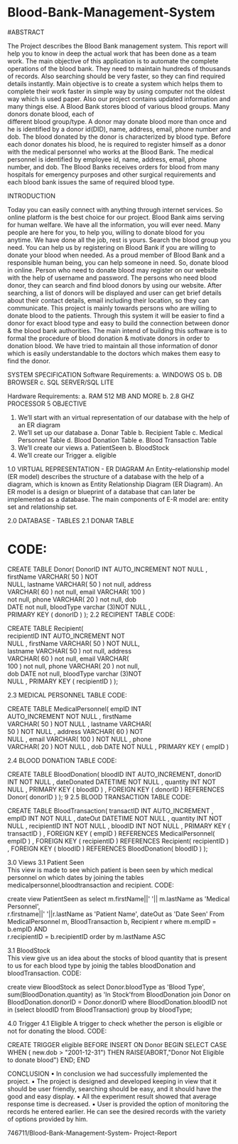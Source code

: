 # Blood-Bank-Management-System


#ABSTRACT 

The Project describes the Blood Bank management system. This report will help you to  know in deep the actual work that has been done as a team work. The main objective of this
application is to automate the complete operations of the blood bank. They need to maintain  hundreds of thousands of records. Also searching should be very faster, so they can
find  required details instantly. Main objective is to create a system which helps them to complete  their work faster in simple way by using computer not the oldest way which
is used paper.  Also our project contains updated information and many things else. A Blood Bank stores blood of various blood groups. Many donors donate blood, each of  
different blood group/type. A donor may donate blood more than once and he is identified  by a donor id(DID), name, address, email, phone number and dob.
The blood donated by the  donor is characterized by blood type. Before each donor donates his blood, he is required to  register himself as a donor with the medical personnel
who works at the Blood Bank. The  medical personnel is identified by employee id, name, address, email, phone number, and  dob. The Blood Banks receives orders for blood from 
many hospitals for emergency purposes  and other surgical requirements and each blood bank issues the same of required blood type.




INTRODUCTION 

Today you can easily connect with anything through internet services. So online platform is  the best choice for our project. Blood Bank aims serving for human welfare. 
We have all the  information, you will ever need. Many people are here for you, to help you, willing to donate  blood for you anytime. We have done all the job, rest is yours.
Search the blood group you  need. You can help us by registering on Blood Bank if you are willing to donate your blood  when needed. As a proud member of Blood Bank and a
responsible human being, you can  help someone in need. So, donate blood in online. Person who need to donate blood may  register on our website with the help of username
and password. The persons who need blood  donor, they can search and find blood donors by using our website. After searching, a list of  donors will be displayed and user 
can get brief details about their contact details, email  including their location, so they can communicate. This project is mainly towards persons who are willing to donate 
blood to the patients.  Through this system it will be easier to find a donor for exact blood type and easy to build  the connection between donor & the blood bank authorities. 
The main intend of building this  software is to formal the procedure of blood donation & motivate donors in order to donation  blood. We have tried to maintain all those 
information of donor which is easily  understandable to the doctors which makes them easy to find the donor.

SYSTEM SPECIFICATION 
Software Requirements: 
a. WINDOWS OS 
b. DB BROWSER 
c. SQL SERVER/SQL LITE 

Hardware Requirements: 
a. RAM 512 MB AND MORE 
b. 2.8 GHZ PROCESSOR
5 
OBJECTIVE 
1. We’ll start with an virtual representation of our database with the  help of an ER diagram 
2. We’ll set up our database 
a. Donar Table 
b. Recipient Table 
c. Medical Personnel Table 
d. Blood Donation Table 
e. Blood Transaction Table 
3. We’ll create our views 
a. PatientSeen 
b. BloodStock 
4. We’ll create our Trigger 
a. eligible

1.0 VIRTUAL REPRESENTATION - ER DIAGRAM 
An Entity–relationship model (ER model) describes the structure of a database with  the help of a diagram, which is known as Entity Relationship Diagram (ER  Diagram). An ER model is a design or blueprint of a database that can later be  implemented as a database. The main components of E-R model are: entity set and  relationship set. 

 
2.0 DATABASE - TABLES 
2.1 DONAR TABLE 

# CODE: 

CREATE TABLE Donor( 
DonorID INT AUTO_INCREMENT 
NOT NULL , firstName VARCHAR( 50 ) NOT  
NULL, lastname VARCHAR( 50 ) not null, address  
VARCHAR( 60 ) not null, email VARCHAR( 100 )  
not null, phone VARCHAR( 20 ) not null, dob  
DATE not null, bloodType varchar (3)NOT NULL ,  
PRIMARY KEY ( donorID ) ); 
2.2 RECIPIENT TABLE 
CODE: 

CREATE TABLE Recipient(  
recipientID INT AUTO_INCREMENT NOT  
NULL , firstName VARCHAR( 50 ) NOT NULL,  
lastname VARCHAR( 50 ) not null, address  
VARCHAR( 60 ) not null, email VARCHAR(  
100 ) not null, phone VARCHAR( 20 ) not null,  
dob DATE not null, bloodType varchar (3)NOT  
NULL , PRIMARY KEY ( recipientID ) );

2.3 MEDICAL PERSONNEL TABLE 
CODE: 

CREATE TABLE MedicalPersonnel( empID INT  
AUTO_INCREMENT NOT NULL , firstName  
VARCHAR( 50 ) NOT NULL , lastname VARCHAR(  
50 ) NOT NULL , address VARCHAR( 60 ) NOT  
NULL , email VARCHAR( 100 ) NOT NULL , phone  
VARCHAR( 20 ) NOT NULL , dob DATE NOT 
NULL , PRIMARY KEY ( empID )  

2.4 BLOOD DONATION TABLE 
CODE:

CREATE TABLE BloodDonation( bloodID INT AUTO_INCREMENT, donorID  
INT NOT NULL , dateDonated DATETIME NOT NULL , quantity INT NOT  
NULL , PRIMARY KEY ( bloodID ) , FOREIGN KEY ( donorID ) REFERENCES  
Donor( donorID ) );
9 
2.5 BLOOD TRANSACTION TABLE 
CODE:

CREATE TABLE BloodTransaction( transactID INT AUTO_INCREMENT , empID INT NOT NULL , dateOut DATETIME NOT NULL ,  quantity INT NOT NULL , recipientID INT NOT NULL ,
bloodID INT NOT NULL , PRIMARY KEY ( transactID ) , FOREIGN KEY (  empID ) REFERENCES MedicalPersonnel( empID ) , FOREIGN KEY ( recipientID ) 
REFERENCES Recipient( recipientID ) , FOREIGN  KEY ( bloodID ) REFERENCES BloodDonation( bloodID ) ); 

 

3.0 Views 
3.1 Patient Seen  
This view is made to see which patient is been seen by which medical  
personnel on which dates by joining the tables  
medicalpersonnel,bloodtransaction and recipient. 
CODE: 

create view PatientSeen as select m.firstName||' '|| m.lastName as 'Medical Personnel',  
r.firstname||' '||r.lastName as 'Patient Name', dateOut as 'Date Seen' From  
MedicalPersonnel m, BloodTransaction b, Recipient r where m.empID = b.empID AND  
r.recipientID = b.recipientID order by m.lastName ASC 

3.1 BloodStock  
This view give us an idea about the stocks of blood quantity that is present to us for each blood type by joinig the  tables bloodDonation and bloodTransaction. 
CODE: 

create view BloodStock as select Donor.bloodType as 'Blood Type', sum(BloodDonation.quantity) as 'In Stock'from
BloodDonation join Donor on BloodDonation.donorID = Donor.donorID where BloodDonation.bloodID not in (select bloodID  from BloodTransaction) group by bloodType;


 4.0 Trigger 
4.1 Eligible 
A trigger to check whether the person is eligible or not for donating the blood. 
CODE: 

CREATE TRIGGER eligible BEFORE INSERT ON Donor BEGIN SELECT CASE WHEN ( new.dob > "2001-12-31") THEN  RAISE(ABORT,"Donor Not Eligible to donate blood") END; END

 CONCLUSION 
▪ In conclusion we had successfully implemented the project. 
▪ The project is designed and developed keeping in view that it should be user friendly, searching should be easy, and it should have the good and easy display. ▪ All the experiment result showed that average response time is decreased. ▪ User is provided the option of monitoring the records he entered earlier. He can  see the desired records with the variety of options provided by him.



746711/Blood-Bank-Management-System- Project-Report

